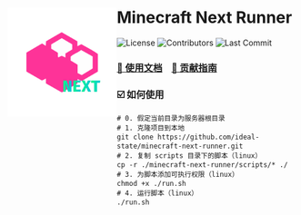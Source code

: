 # <img align="left" src="logo.svg" height="192px" alt="logo"/> Minecraft Next Runner

![License](https://img.shields.io/github/license/ideal-state/minecraft-next-runner?&style=flat-square)
![Contributors](https://img.shields.io/github/contributors-anon/ideal-state/minecraft-next-runner?style=flat-square&label=contributors)
![Last Commit](https://img.shields.io/github/last-commit/ideal-state/minecraft-next-runner?style=flat-square)

### [📖 使用文档](https://docs.idealstate.team/minecraft-next-runner/) &ensp; [📢 贡献指南](https://docs.idealstate.team/guide/contribution/)

### ☑️ 如何使用

```shell
# 0. 假定当前目录为服务器根目录
# 1. 克隆项目到本地
git clone https://github.com/ideal-state/minecraft-next-runner.git
# 2. 复制 scripts 目录下的脚本（linux）
cp -r ./minecraft-next-runner/scripts/* ./
# 3. 为脚本添加可执行权限（linux）
chmod +x ./run.sh
# 4. 运行脚本（linux）
./run.sh
```
